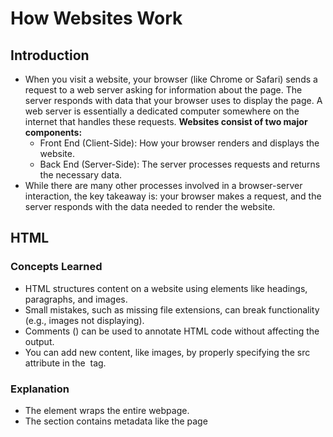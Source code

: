 # How Websites Work

## Introduction
- When you visit a website, your browser (like Chrome or Safari) sends a request to a web server asking for information about the page. The server responds with data that your browser uses to display the page. A web server is essentially a dedicated computer somewhere on the internet that handles these requests.
**Websites consist of two major components:**
  - Front End (Client-Side): How your browser renders and displays the website.
  - Back End (Server-Side): The server processes requests and returns the necessary data.
- While there are many other processes involved in a browser-server interaction, the key takeaway is: your browser makes a request, and the server responds with the data needed to render the website.


## HTML

### Concepts Learned
- HTML structures content on a website using elements like headings, paragraphs, and images.
- Small mistakes, such as missing file extensions, can break functionality (e.g., images not displaying).
- Comments (<!-- -->) can be used to annotate HTML code without affecting the output.
- You can add new content, like images, by properly specifying the src attribute in the <img> tag.

### Explanation
- The <html> element wraps the entire webpage.
- The <head> section contains metadata like the page <title>.
- The <body> contains visible content:
- <h1> for main headings.
- <p> for paragraphs.
- <img src="path"> to display images.
- File paths and extensions in <img> tags must be correct for the image to display.
- Comments allow you to leave notes in the code that are not rendered in the browser.

### Notes
**Original Code (with missing extension):**
<img src='img/cat-2.'>
- Issue: Missing .jpg extension → image did not display.
**Corrected Code (added proper extension and dog image):**
<img src='img/cat-1.jpg'>
<img src='img/cat-2.jpg'>
<img src='img/dog-1.png'>
- Fix: Added correct .jpg for second cat image.
- Added a dog image to demonstrate adding new content.
- Running the code in the interactive lab showed the images on the webpage as expected.


## JavaScript

### Concepts Learned
- JavaScript makes webpages interactive, whereas HTML only structures content.
- JS can dynamically update page content, styles, and animations in real-time.
- Elements can have events (e.g., onclick, onhover) that trigger JavaScript functions.
- JS can be included inline with <script> tags or loaded from external files using the src attribute.
- DOM manipulation allows changing content of HTML elements via document.getElementById().

### Explanation
**Inline Update:**
document.getElementById("demo").innerHTML = "Hack the Planet";
Updates the content of the element with id demo.
**Event Handling:**
<button onclick='document.getElementById("demo").innerHTML = "Button Clicked";'>Click Me!</button>
Changes content when the button is clicked. Events can also be defined inside <script> tags instead of directly on elements.
**Script Inclusion:**
<script src="/path/to/javascript_file.js"></script>
Loads an external JS file.

### Notes
**Example Code Used in Lab:**
<div id="demo">Hi there!</div>
<button onclick='document.getElementById("demo").innerHTML = "Button Clicked"'>Click Me!</button>
<script type="text/javascript">
   document.getElementById("demo").innerHTML="Hack The Planet"
</script>
- The <div> initially displayed "Hi there!"
- JS script changed it to "Hack The Planet".
- Button click changes text to "Button Clicked".
- Learned how to manipulate element content and add interactivity via buttons and events.



